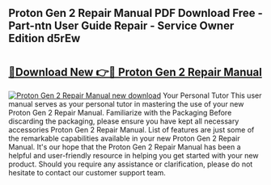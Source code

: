 ## Proton Gen 2 Repair Manual PDF Download Free - Part-ntn User Guide Repair - Service Owner Edition d5rEw

# <h2><a href="http://bc65600.oget.top/?id=Proton+Gen+2+Repair+Manual">🔗Download New 👉🔴 Proton Gen 2 Repair Manual</a></h2>

[![Proton Gen 2 Repair Manual new download](https://i.imgur.com/5g1atiW.png)](http://bc65600.oget.top/?id=Proton+Gen+2+Repair+Manual)
Your Personal Tutor This user manual serves as your personal tutor in mastering the use of your new Proton Gen 2 Repair Manual. Familiarize with the Packaging Before discarding the packaging, please ensure you have kept all necessary accessories Proton Gen 2 Repair Manual. List of features are just some of the remarkable capabilities available in your new Proton Gen 2 Repair Manual. It's our hope that the Proton Gen 2 Repair Manual has been a helpful and user-friendly resource in helping you get started with your new product. Should you require any assistance or clarification, please do not hesitate to contact our customer support team.
